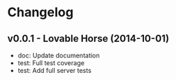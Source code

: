 Changelog
=========

v0.0.1 - Lovable Horse (2014-10-01) 
----------------------------------------------------------------------

  - doc: Update documentation
  - test: Full test coverage
  - test: Add full server tests


